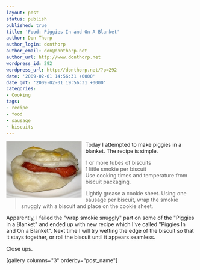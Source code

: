 ```yaml
---
layout: post
status: publish
published: true
title: 'Food: Piggies In and On A Blanket'
author: Don Thorp
author_login: donthorp
author_email: don@donthorp.net
author_url: http://www.donthorp.net
wordpress_id: 292
wordpress_url: http://donthorp.net/?p=292
date: '2009-02-01 14:56:31 +0000'
date_gmt: '2009-02-01 19:56:31 +0000'
categories:
- Cooking
tags:
- recipe
- food
- sausage
- biscuits
---
```

<p><img src="/content/uploads/2009/02/img_1979-version-2-200x150.jpg" alt="Piggie in a Blanket" title="img_1979-version-2-200x150" width="200" height="150" class="size-full wp-image-301" style="float:left; padding-right: 10px; padding-bottom: 10px"/> Today I attempted to make piggies in a blanket. The recipe is simple.</p>
<blockquote><p>
1 or more tubes of biscuits<br />
1 little smokie per biscuit<br />
Use cooking times and temperature from biscuit packaging.</p>
<p>Lightly grease a cookie sheet. Using one sausage per biscuit, wrap the smokie snuggly with a biscuit and place on the cookie sheet.
</p></blockquote>
<p>Apparently, I failed the "wrap smokie snuggly" part on some of the "Piggies in a Blanket" and ended up with new recipe which I've called "Piggies In and On a Blanket". Next time I will try wetting the edge of the biscuit so that it stays together, or roll the biscuit until it appears seamless.</p>
<p>Close ups.</p>
<p>[gallery columns="3" orderby="post_name"]</p>
